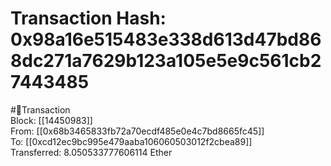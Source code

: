 
Transaction Hash: 0x98a16e515483e338d613d47bd868dc271a7629b123a105e5e9c561cb27443485
====================================================================================
  
#💸Transaction  
Block: [[14450983]]  
From: [[0x68b3465833fb72a70ecdf485e0e4c7bd8665fc45]]  
To: [[0xcd12ec9bc995e479aaba106060503012f2cbea89]]  
Transferred: 8.050533777606114 Ether